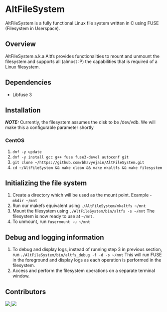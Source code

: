 # AltFileSystem

AltFileSystem is a fully functional Linux file system written in C using FUSE (Filesystem in Userspace). 

## Overview

AltFileSystem a.k.a Altfs provides functionalities to mount and unmount the filesystem and supports all (almost :P) the capabilities that is required of a Linux filesystem.

## Dependencies

- Libfuse 3

## Installation 

**_NOTE:_**  Currently, the filesystem assumes the disk to be /dev/vdb. We will make this a configurable parameter shortly

### CentOS
1. `dnf -y update`
2. `dnf -y install gcc g++ fuse fuse3-devel autoconf git`
3. `git clone ~/https://github.com/bhavyejain/AltFileSystem.git`
4. `cd ~/AltFileSystem && make clean && make mkaltfs && make filesystem`

## Initializing the file system

1. Create a directory which will be used as the mount point. Example - `mkdir ~/mnt`
2. Run our makefs equivalent using `./AltFileSystem/mkaltfs ~/mnt`
3. Mount the filesystem using `./AltFileSystem/bin/altfs -s ~/mnt`
The filesystem is now ready to use at `~/mnt`.
4. To unmount, run `fusermount -u ~/mnt`

## Debug and logging information
1. To debug and display logs, instead of running step 3 in previous section, run `./AltFileSystem/bin/altfs_debug -f -d -s ~/mnt`
This will run FUSE in the foreground and display logs as each operation is performed in the filesystem.
2. Access and perform the filesystem operations on a separate terminal window.

## Contributors

<a href="https://github.com/bhavyejain/AltFileSystem/graphs/contributors">
  <img src="https://contrib.rocks/image?repo=bhavyejain/AltFileSystem" />
</a>    

<a href="https://github.com/SwathiSBhat/ThePulse/graphs/contributors">
  <img src="https://contrib.rocks/image?repo=SwathiSBhat/ThePulse" />
</a>
